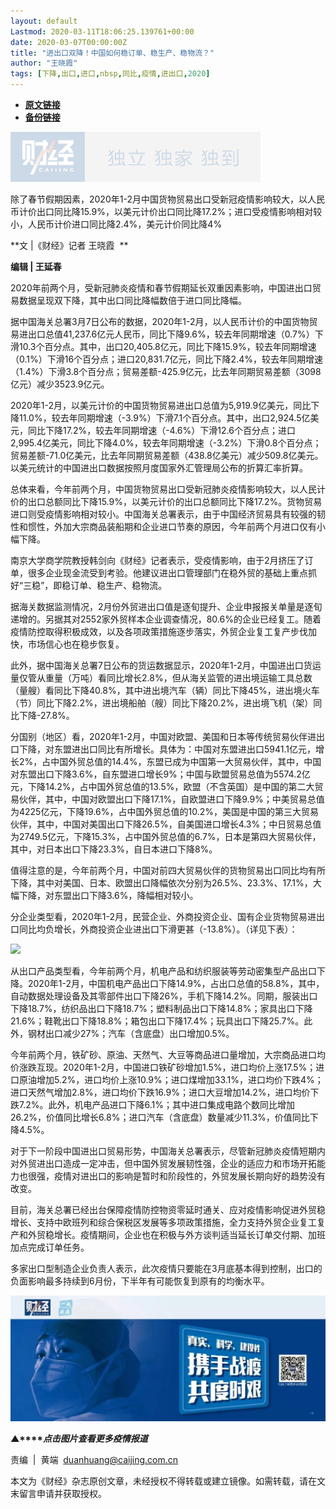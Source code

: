 ```yaml
---
layout: default
Lastmod: 2020-03-11T18:06:25.139761+00:00
date: 2020-03-07T00:00:00Z
title: "进出口双降！中国如何稳订单、稳生产、稳物流？"
author: "王晓霞"
tags: [下降,出口,进口,nbsp,同比,疫情,进出口,2020]
---
```


* [**原文链接**](https://mp.weixin.qq.com/s/08m5GPFXfVkjXZcIPw5fIg)
* [**备份链接**](http://archive.today/uNYvT)


![](/images/post/77e6cfb5c7ef66e00d9bd04f74961594.jpg)

除了春节假期因素，2020年1-2月中国货物贸易出口受新冠疫情影响较大，以人民币计价出口同比降15.9%，以美元计价出口同比降17.2%；进口受疫情影响相对较小，人民币计价进口同比降2.4%，美元计价同比降4%

**文 |《财经》记者 王晓霞  **

**编辑 | 王延春**

2020年前两个月，受新冠肺炎疫情和春节假期延长双重因素影响，中国进出口贸易数据呈现双下降，其中出口同比降幅数倍于进口同比降幅。

  

据中国海关总署3月7日公布的数据，2020年1-2月，以人民币计价的中国货物贸易进出口总值41,237.6亿元人民币，同比下降9.6%，较去年同期增速（0.7%）下滑10.3个百分点。其中，出口20,405.8亿元，同比下降15.9%，较去年同期增速（0.1%）下滑16个百分点；进口20,831.7亿元，同比下降2.4%，较去年同期增速（1.4%）下滑3.8个百分点；贸易差额-425.9亿元，比去年同期贸易差额（3098亿元）减少3523.9亿元。

  

2020年1-2月，以美元计价的中国货物贸易进出口总值为5,919.9亿美元，同比下降11.0%，较去年同期增速（-3.9%）下滑7.1个百分点。其中，出口2,924.5亿美元，同比下降17.2%，较去年同期增速（-4.6%）下滑12.6个百分点；进口2,995.4亿美元，同比下降4.0%，较去年同期增速（-3.2%）下滑0.8个百分点；贸易差额-71.0亿美元，比去年同期贸易差额（438.8亿美元）减少509.8亿美元。以美元统计的中国进出口数据按照月度国家外汇管理局公布的折算汇率折算。

  

总体来看，今年前两个月，中国货物贸易出口受新冠肺炎疫情影响较大，以人民计价的出口总额同比下降15.9%，以美元计价的出口总额同比下降17.2%。货物贸易进口则受疫情影响相对较小。中国海关总署表示，由于中国经济贸易具有较强的韧性和惯性，外加大宗商品装船期和企业进口节奏的原因，今年前两个月进口仅有小幅下降。

  

南京大学商学院教授韩剑向《财经》记者表示，受疫情影响，由于2月挤压了订单，很多企业现金流受到考验。他建议进出口管理部门在稳外贸的基础上重点抓好“三稳”，即稳订单、稳生产、稳物流。

  

据海关数据监测情况，2月份外贸进出口值是逐旬提升、企业申报报关单量是逐旬递增的。另据其对2552家外贸样本企业调查情况，80.6%的企业已经复工。随着疫情防控取得积极成效，以及各项政策措施逐步落实，外贸企业复工复产步伐加快，市场信心也在稳步恢复。

  

此外，据中国海关总署7日公布的货运数据显示，2020年1-2月，中国进出口货运量仅管从重量（万吨）看同比增长2.8%，但从海关监管的进出境运输工具总数（量艘）看同比下降40.8%，其中进出境汽车（辆）同比下降45%，进出境火车（节）同比下降2.2%，进出境船舶（艘）同比下降20.2%，进出境飞机（架）同比下降-27.8%。

  

分国别（地区）看，2020年1-2月，中国对欧盟、美国和日本等传统贸易伙伴进出口下降，对东盟进出口同比有所增长。具体为：中国对东盟进出口5941.1亿元，增长2%，占中国外贸总值的14.4%，东盟已成为中国第一大贸易伙伴，其中，中国对东盟出口下降3.6%，自东盟进口增长9%；中国与欧盟贸易总值为5574.2亿元，下降14.2%，占中国外贸总值的13.5%，欧盟（不含英国）是中国的第二大贸易伙伴，其中，中国对欧盟出口下降17.1%，自欧盟进口下降9.9%；中美贸易总值为4225亿元，下降19.6%，占中国外贸总值的10.2%，美国是中国的第三大贸易伙伴，其中，中国对美国出口下降26.5%，自美国进口增长4.3%；中日贸易总值为2749.5亿元，下降15.3%，占中国外贸总值的6.7%，日本是第四大贸易伙伴，其中，对日本出口下降23.3%，自日本进口下降8%。

  

值得注意的是，今年前两个月，中国对前四大贸易伙伴的货物贸易出口同比均有所下降，其中对美国、日本、欧盟出口降幅依次分别为26.5%、23.3%、17.1%，大幅下降，对东盟出口下降3.6%，降幅相对较小。

  

分企业类型看，2020年1-2月，民营企业、外商投资企业、国有企业货物贸易进出口同比均负增长，外商投资企业进出口下滑更甚（-13.8%）。（详见下表）：

  

![](/images/post/dac520017ba1c4a0aa07215f97b7d984.jpg)

  

从出口产品类型看，今年前两个月，机电产品和纺织服装等劳动密集型产品出口下降。2020年1-2月，中国机电产品出口下降14.9%，占出口总值的58.8%，其中，自动数据处理设备及其零部件出口下降26%，手机下降14.2%。同期，服装出口下降18.7%，纺织品出口下降18.7%；塑料制品出口下降14.8%；家具出口下降21.6%；鞋靴出口下降18.8%；箱包出口下降17.4%；玩具出口下降25.7%。此外，钢材出口减少27%；汽车（含底盘）出口增加0.5%。

  

今年前两个月，铁矿砂、原油、天然气、大豆等商品进口量增加，大宗商品进口均价涨跌互现。2020年1-2月，中国进口铁矿砂增加1.5%，进口均价上涨17.5%；进口原油增加5.2%，进口均价上涨10.9%；进口煤增加33.1%，进口均价下跌4%；进口天然气增加2.8%，进口均价下跌16.9%；进口大豆增加14.2%，进口均价下跌7.2%。此外，机电产品进口下降6.1%；其中进口集成电路个数同比增加26.2%，价值同比增长6.8%；进口汽车（含底盘）数量减少11.3%，价值同比下降4.5%。

  

对于下一阶段中国进出口贸易形势，中国海关总署表示，尽管新冠肺炎疫情短期内对外贸进出口造成一定冲击，但中国外贸发展韧性强，企业的适应力和市场开拓能力也很强，疫情对进出口的影响是暂时和阶段性的，外贸发展长期向好的趋势没有改变。

  

目前，海关总署已经出台保障疫情防控物资零延时通关、应对疫情影响促进外贸稳增长、支持中欧班列和综合保税区发展等多项政策措施，全力支持外贸企业复工复产和外贸稳增长。疫情期间，企业也在积极与外方谈判适当延长订单交付期、加班加点完成订单任务。

  

多家出口型制造企业负责人表示，此次疫情只要能在3月底基本得到控制，出口的负面影响最多持续到6月份，下半年有可能恢复到原有的均衡水平。

[![](/images/post/4d24a5670c9a87791ea8b757d030c0d3.jpg)](https://mp.weixin.qq.com/mp/homepage?__biz=MjM5NDU5NTM4MQ==&hid=29&sn=21c0f34c737748fe3b2c372bb40ae622)  

**▲****_点击图片查看更多疫情报道_**

  

  

责编  |  黄端  duanhuang@caijing.com.cn

本文为《财经》杂志原创文章，未经授权不得转载或建立镜像。如需转载，请在文末留言申请并获取授权。

